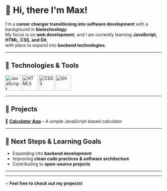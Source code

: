 # **👋 Hi, there I'm Max!**  

I'm a **career changer transitioning into software development** with a background in **biotechnology**.  
My focus is on **web development**, and I am currently learning **JavaScript, HTML, CSS, and Git**,  
with plans to expand into **backend technologies**.  

---

## **🔧 Technologies & Tools**  

<p align="left">  
  <img src="https://cdn.jsdelivr.net/gh/devicons/devicon/icons/javascript/javascript-original.svg" alt="JavaScript" width="50" height="50"/>  
  <img src="https://cdn.jsdelivr.net/gh/devicons/devicon/icons/html5/html5-original.svg" alt="HTML5" width="50" height="50"/>  
  <img src="https://cdn.jsdelivr.net/gh/devicons/devicon/icons/css3/css3-original.svg" alt="CSS3" width="50" height="50"/>  
  <img src="https://cdn.jsdelivr.net/gh/devicons/devicon/icons/git/git-original.svg" alt="Git" width="50" height="50"/>  
</p>  

<!--🚀 **Currently Learning:** Java, Spring, backend development-->

---

## **📂 Projects**  

🔹 [**Calculator App**](https://github.com/SchwarzMDev/Calculator.git) – A simple JavaScript-based calculator 

---

## **🎯 Next Steps & Learning Goals**  

- Expanding into **backend development**  
- Improving **clean code practices & software architecture**  
- Contributing to **open-source projects**  

---

<!-- ## **📫 Contact Me**  

📧 **Email:** [your.email@example.com](mailto:your.email@example.com)  
💼 **LinkedIn:** [linkedin.com/in/your-profile](https://linkedin.com/in/your-profile)  
🌍 **GitHub:** [github.com/schwarzMDev](https://github.com/schwarzMDev) -->

---

⭐ **Feel free to check out my projects!**  
